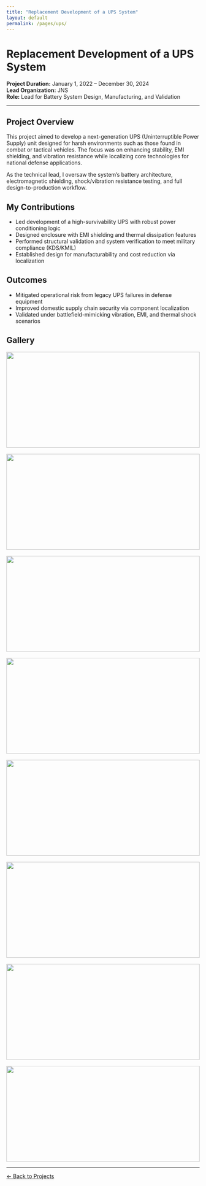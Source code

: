 ```yaml
---
title: "Replacement Development of a UPS System"
layout: default
permalink: /pages/ups/
---
```


<h1>Replacement Development of a UPS System</h1>

<p><strong>Project Duration:</strong> January 1, 2022 – December 30, 2024<br>
<strong>Lead Organization:</strong> JNS<br>
<strong>Role:</strong> Lead for Battery System Design, Manufacturing, and Validation</p>

<hr>

<h2> Project Overview</h2>
<p>
This project aimed to develop a next-generation UPS (Uninterruptible Power Supply) unit designed for harsh environments such as those found in combat or tactical vehicles. The focus was on enhancing stability, EMI shielding, and vibration resistance while localizing core technologies for national defense applications.
</p>

<p>
As the technical lead, I oversaw the system’s battery architecture, electromagnetic shielding, shock/vibration resistance testing, and full design-to-production workflow.
</p>

<h2>My Contributions</h2>
<ul>
  <li>Led development of a high-survivability UPS with robust power conditioning logic</li>
  <li>Designed enclosure with EMI shielding and thermal dissipation features</li>
  <li>Performed structural validation and system verification to meet military compliance (KDS/KMIL)</li>
  <li>Established design for manufacturability and cost reduction via localization</li>
</ul>

<h2>Outcomes</h2>
<ul>
  <li>Mitigated operational risk from legacy UPS failures in defense equipment</li>
  <li>Improved domestic supply chain security via component localization</li>
  <li>Validated under battlefield-mimicking vibration, EMI, and thermal shock scenarios</li>
</ul>

<h2> Gallery</h2>
<div style="display: grid; grid-template-columns: repeat(auto-fit, minmax(300px, 1fr)); gap: 1rem;">
  <img src="{{ site.baseurl }}/assets/ups/0.jpg" style="width: 100%; height: 250px; object-fit: cover;">
  <img src="{{ site.baseurl }}/assets/ups/1.jpg" style="width: 100%; height: 250px; object-fit: cover;">
  <img src="{{ site.baseurl }}/assets/ups/3.jpg" style="width: 100%; height: 250px; object-fit: cover;">
  <img src="{{ site.baseurl }}/assets/ups/4.jpg" style="width: 100%; height: 250px; object-fit: cover;">
  <img src="{{ site.baseurl }}/assets/ups/5.jpg" style="width: 100%; height: 250px; object-fit: cover;">
  <img src="{{ site.baseurl }}/assets/ups/6.jpg" style="width: 100%; height: 250px; object-fit: cover;">
  <img src="{{ site.baseurl }}/assets/ups/7.jpg" style="width: 100%; height: 250px; object-fit: cover;">
  <img src="{{ site.baseurl }}/assets/ups/8.jpg" style="width: 100%; height: 250px; object-fit: cover;">
</div>

<hr>
<p><a href="{{ site.baseurl }}/projects/">← Back to Projects</a></p>

